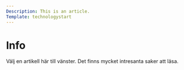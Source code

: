 ```yaml
---
Description: This is an article.
Template: technologystart
---
```


# Info

Välj en artikell här till vänster. Det finns mycket intresanta saker att läsa.

```

```